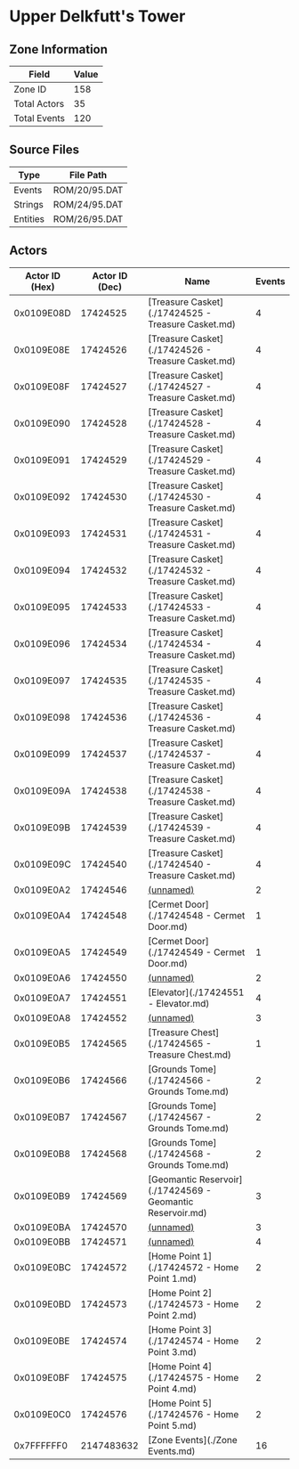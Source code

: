 # Upper Delkfutt's Tower

## Zone Information

| Field        |   Value |
|--------------|---------|
| Zone ID      |     158 |
| Total Actors |      35 |
| Total Events |     120 |

## Source Files

| Type     | File Path     |
|----------|---------------|
| Events   | ROM/20/95.DAT |
| Strings  | ROM/24/95.DAT |
| Entities | ROM/26/95.DAT |

## Actors

| Actor ID (Hex)   |   Actor ID (Dec) | Name                                                       |   Events |
|------------------|------------------|------------------------------------------------------------|----------|
| 0x0109E08D       |         17424525 | [Treasure Casket](./17424525 - Treasure Casket.md)         |        4 |
| 0x0109E08E       |         17424526 | [Treasure Casket](./17424526 - Treasure Casket.md)         |        4 |
| 0x0109E08F       |         17424527 | [Treasure Casket](./17424527 - Treasure Casket.md)         |        4 |
| 0x0109E090       |         17424528 | [Treasure Casket](./17424528 - Treasure Casket.md)         |        4 |
| 0x0109E091       |         17424529 | [Treasure Casket](./17424529 - Treasure Casket.md)         |        4 |
| 0x0109E092       |         17424530 | [Treasure Casket](./17424530 - Treasure Casket.md)         |        4 |
| 0x0109E093       |         17424531 | [Treasure Casket](./17424531 - Treasure Casket.md)         |        4 |
| 0x0109E094       |         17424532 | [Treasure Casket](./17424532 - Treasure Casket.md)         |        4 |
| 0x0109E095       |         17424533 | [Treasure Casket](./17424533 - Treasure Casket.md)         |        4 |
| 0x0109E096       |         17424534 | [Treasure Casket](./17424534 - Treasure Casket.md)         |        4 |
| 0x0109E097       |         17424535 | [Treasure Casket](./17424535 - Treasure Casket.md)         |        4 |
| 0x0109E098       |         17424536 | [Treasure Casket](./17424536 - Treasure Casket.md)         |        4 |
| 0x0109E099       |         17424537 | [Treasure Casket](./17424537 - Treasure Casket.md)         |        4 |
| 0x0109E09A       |         17424538 | [Treasure Casket](./17424538 - Treasure Casket.md)         |        4 |
| 0x0109E09B       |         17424539 | [Treasure Casket](./17424539 - Treasure Casket.md)         |        4 |
| 0x0109E09C       |         17424540 | [Treasure Casket](./17424540 - Treasure Casket.md)         |        4 |
| 0x0109E0A2       |         17424546 | [(unnamed)](./17424546.md)                                 |        2 |
| 0x0109E0A4       |         17424548 | [Cermet Door](./17424548 - Cermet Door.md)                 |        1 |
| 0x0109E0A5       |         17424549 | [Cermet Door](./17424549 - Cermet Door.md)                 |        1 |
| 0x0109E0A6       |         17424550 | [(unnamed)](./17424550.md)                                 |        2 |
| 0x0109E0A7       |         17424551 | [Elevator](./17424551 - Elevator.md)                       |        4 |
| 0x0109E0A8       |         17424552 | [(unnamed)](./17424552.md)                                 |        3 |
| 0x0109E0B5       |         17424565 | [Treasure Chest](./17424565 - Treasure Chest.md)           |        1 |
| 0x0109E0B6       |         17424566 | [Grounds Tome](./17424566 - Grounds Tome.md)               |        2 |
| 0x0109E0B7       |         17424567 | [Grounds Tome](./17424567 - Grounds Tome.md)               |        2 |
| 0x0109E0B8       |         17424568 | [Grounds Tome](./17424568 - Grounds Tome.md)               |        2 |
| 0x0109E0B9       |         17424569 | [Geomantic Reservoir](./17424569 - Geomantic Reservoir.md) |        3 |
| 0x0109E0BA       |         17424570 | [(unnamed)](./17424570.md)                                 |        3 |
| 0x0109E0BB       |         17424571 | [(unnamed)](./17424571.md)                                 |        4 |
| 0x0109E0BC       |         17424572 | [Home Point 1](./17424572 - Home Point 1.md)               |        2 |
| 0x0109E0BD       |         17424573 | [Home Point 2](./17424573 - Home Point 2.md)               |        2 |
| 0x0109E0BE       |         17424574 | [Home Point 3](./17424574 - Home Point 3.md)               |        2 |
| 0x0109E0BF       |         17424575 | [Home Point 4](./17424575 - Home Point 4.md)               |        2 |
| 0x0109E0C0       |         17424576 | [Home Point 5](./17424576 - Home Point 5.md)               |        2 |
| 0x7FFFFFF0       |       2147483632 | [Zone Events](./Zone Events.md)                            |       16 |